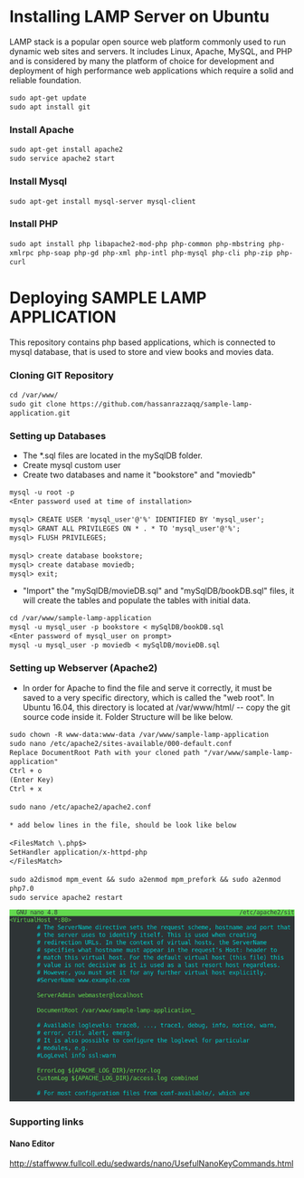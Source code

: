 # Installing LAMP Server on Ubuntu

LAMP stack is a popular open source web platform commonly used to run dynamic web sites and servers. 
It includes Linux, Apache, MySQL, and PHP and is considered by many the platform of choice for development 
and deployment of high performance web applications which require a solid and reliable foundation.

```
sudo apt-get update
sudo apt install git
```
### Install Apache
```
sudo apt-get install apache2
sudo service apache2 start
```
### Install Mysql
```
sudo apt-get install mysql-server mysql-client
```
### Install PHP
```
sudo apt install php libapache2-mod-php php-common php-mbstring php-xmlrpc php-soap php-gd php-xml php-intl php-mysql php-cli php-zip php-curl
```

# Deploying SAMPLE LAMP APPLICATION

This repository contains php based applications, which is connected to mysql database, that is used to store and view books and movies data.

### Cloning GIT Repository
```
cd /var/www/
sudo git clone https://github.com/hassanrazzaqq/sample-lamp-application.git
```
### Setting up Databases
* The *.sql files are located in the mySqlDB folder.
* Create mysql custom user
* Create two databases and name it "bookstore" and "moviedb"

```
mysql -u root -p
<Enter password used at time of installation>

mysql> CREATE USER 'mysql_user'@'%' IDENTIFIED BY 'mysql_user';
mysql> GRANT ALL PRIVILEGES ON * . * TO 'mysql_user'@'%';
mysql> FLUSH PRIVILEGES;

mysql> create database bookstore;
mysql> create database moviedb;
mysql> exit;
```
* "Import" the "mySqlDB/movieDB.sql" and "mySqlDB/bookDB.sql" files, it will create the tables and populate the tables with initial data.

```
cd /var/www/sample-lamp-application
mysql -u mysql_user -p bookstore < mySqlDB/bookDB.sql 
<Enter password of mysql_user on prompt>
mysql -u mysql_user -p moviedb < mySqlDB/movieDB.sql
```

### Setting up Webserver (Apache2)
* In order for Apache to find the file and serve it correctly, it must be saved to a very specific directory, which is called the "web root". In Ubuntu 16.04, this directory is located at /var/www/html/ -- copy the git source code inside it. Folder Structure will be like below.

```
sudo chown -R www-data:www-data /var/www/sample-lamp-application
sudo nano /etc/apache2/sites-available/000-default.conf
Replace DocumentRoot Path with your cloned path "/var/www/sample-lamp-application"
Ctrl + o 
(Enter Key)
Ctrl + x 

sudo nano /etc/apache2/apache2.conf

* add below lines in the file, should be look like below

<FilesMatch \.php$> 
SetHandler application/x-httpd-php
​</FilesMatch>

sudo a2dismod mpm_event && sudo a2enmod mpm_prefork && sudo a2enmod php7.0
sudo service apache2 restart

```
![Alt text](apache-conf.png?raw=true "Apache conf")


### Supporting links
#### Nano Editor
http://staffwww.fullcoll.edu/sedwards/nano/UsefulNanoKeyCommands.html
